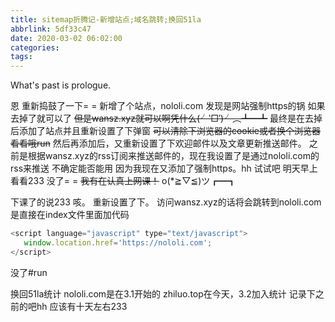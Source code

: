 ```yaml
---
title: sitemap折腾记-新增站点;域名跳转;换回51la
abbrlink: 5df33c47
date: 2020-03-02 06:02:00
categories:
tags:
---
```

What's past is prologue.

<!--more-->

恩
重新捣鼓了一下= =
新增了个站点，nololi.com
发现是网站强制https的锅
如果去掉了就可以了
~~但是wansz.xyz就可以啊凭什么(╯‵□′)╯︵┻━┻~~
最终是在去掉后添加了站点并且重新设置了下弹窗
~~可以清除下浏览器的cookie或者换个浏览器看看哦run~~
然后再添加后，又重新设置了下欢迎邮件以及文章更新推送邮件。
之前是根据wansz.xyz的rss订阅来推送邮件的，现在我设置了是通过nololi.com的rss来推送
不确定能否能用
因为我现在又添加了强制https。hh
试试吧
明天早上看看233
没了= =
~~我有在认真上网课！~~
o(*≧▽≦)ツ┏━┓

下课了的说233
咳。
重新设置了下。
访问wansz.xyz的话将会跳转到nololi.com
是直接在index文件里面加代码
```javascript
<script language="javascript" type="text/javascript">
   window.location.href='https://nololi.com';
</script>
```
没了#run

换回51la统计
nololi.com是在3.1开始的
zhiluo.top在今天，3.2加入统计
记录下之前的吧hh
应该有十天左右233


